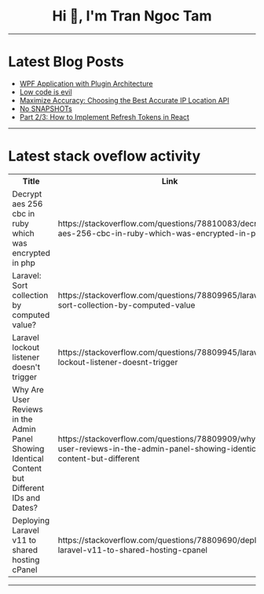 <h1 align="center">Hi 👋, I'm Tran Ngoc Tam</h1>

---

# Latest Blog Posts 
<!-- BLOG-POST-LIST:START -->
- [WPF Application with Plugin Architecture](https://dev.to/ben-witt/wpf-application-with-plugin-architecture-29nc)
- [Low code is evil](https://dev.to/gotoxavier2333/low-code-is-evil-3bg0)
- [Maximize Accuracy: Choosing the Best Accurate IP Location API](https://dev.to/martinbaldwin127/maximize-accuracy-choosing-the-best-accurate-ip-location-api-3b0b)
- [No SNAPSHOTs](https://dev.to/madhead/no-snapshots-484a)
- [Part 2/3: How to Implement Refresh Tokens in React](https://dev.to/zenstok/part-23-how-to-implement-refresh-tokens-in-react-84c)
<!-- BLOG-POST-LIST:END -->

---

# Latest stack oveflow activity
<table>
  <tr><th>Title</th><th>Link</th></tr>
  <!-- STACKOVERFLOW:START --><tr><td>Decrypt aes 256 cbc in ruby which was encrypted in php</td><td>https://stackoverflow.com/questions/78810083/decrypt-aes-256-cbc-in-ruby-which-was-encrypted-in-php</td></tr><tr><td>Laravel: Sort collection by computed value?</td><td>https://stackoverflow.com/questions/78809965/laravel-sort-collection-by-computed-value</td></tr><tr><td>Laravel lockout listener doesn&#39;t trigger</td><td>https://stackoverflow.com/questions/78809945/laravel-lockout-listener-doesnt-trigger</td></tr><tr><td>Why Are User Reviews in the Admin Panel Showing Identical Content but Different IDs and Dates?</td><td>https://stackoverflow.com/questions/78809909/why-are-user-reviews-in-the-admin-panel-showing-identical-content-but-different</td></tr><tr><td>Deploying Laravel v11 to shared hosting cPanel</td><td>https://stackoverflow.com/questions/78809690/deploying-laravel-v11-to-shared-hosting-cpanel</td></tr><!-- STACKOVERFLOW:END -->
</table>

---


